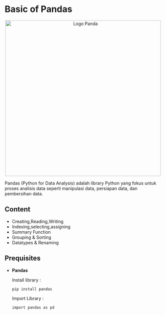 # Basic of Pandas

<p align="center">
  <img src="https://upload.wikimedia.org/wikipedia/commons/thumb/e/ed/Pandas_logo.svg/1200px-Pandas_logo.svg.png" width="500" title="Logo Panda">
</p>

Pandas (Python for Data Analysis) adalah library Python yang fokus untuk proses analisis data seperti manipulasi data, persiapan data, dan pembersihan data.

## Content
- Creating,Reading,Writing
- Indexing,selecting,assigning
- Summary Function
- Grouping & Sorting
- Datatypes & Renaming

## Prequisites
- **Pandas**
  
  Install library :
  ```
  pip install pandas
  ```
  
  Import Library :
  ```
  import pandas as pd
  ```
  
